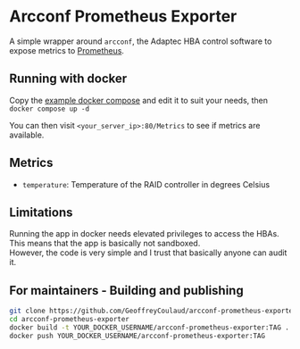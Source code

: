 # Arcconf Prometheus Exporter

A simple wrapper around `arcconf`, the Adaptec HBA control software to expose metrics to [Prometheus](https://prometheus.io/).

## Running with docker

Copy the [example docker compose](./compose.yaml) and edit it to suit your needs, then `docker compose up -d`

You can then visit `<your_server_ip>:80/Metrics` to see if metrics are available.

## Metrics

- `temperature`: Temperature of the RAID controller in degrees Celsius 

## Limitations

Running the app in docker needs elevated privileges to access the HBAs.  
This means that the app is basically not sandboxed.  
However, the code is very simple and I trust that basically anyone can audit it.

## For maintainers - Building and publishing

```sh
git clone https://github.com/GeoffreyCoulaud/arcconf-prometheus-exporter.git
cd arcconf-prometheus-exporter
docker build -t YOUR_DOCKER_USERNAME/arcconf-prometheus-exporter:TAG .
docker push YOUR_DOCKER_USERNAME/arcconf-prometheus-exporter:TAG
```